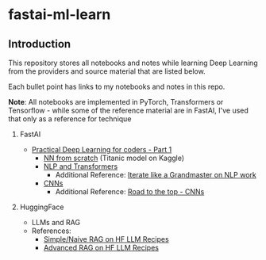 # fastai-ml-learn

## Introduction

This repository stores all notebooks and notes while learning Deep Learning from the providers and source material that are listed below.

Each bullet point has links to my notebooks and notes in this repo.

**Note**: All notebooks are implemented in PyTorch, Transformers or Tensorflow - while some of the reference material are in FastAI, I've used that only as a reference for technique

1. FastAI
     * [Practical Deep Learning for coders - Part 1](https://course.fast.ai/)
       * [NN from scratch](https://github.com/kevvo83/fastai-ml-learn/blob/main/Fast.ai%20Lesson%205%20-%20Titanic%20model.ipynb) (Titanic model on Kaggle)
       * [NLP and Transformers](https://github.com/kevvo83/fastai-ml-learn/blob/main/Fast.ai%20Lesson%204%20-%20Natural%20Language%20Processing%20with%20Transformers.ipynb)
         * Additional Reference: [Iterate like a Grandmaster on NLP work](https://www.kaggle.com/code/jhoward/iterate-like-a-grandmaster/#Training)
       * [CNNs](https://github.com/kevvo83/fastai-ml-learn/blob/main/Fast.ai%20-%20Road%20to%20the%20Top%201%2C%202%2C%203%2C%204.ipynb)
         * Additional Reference: [Road to the top - CNNs](https://www.kaggle.com/code/jhoward/first-steps-road-to-the-top-part-1)

2. HuggingFace
      * LLMs and RAG
      * References:
         * [Simple/Naive RAG on HF LLM Recipes](https://huggingface.co/learn/cookbook/en/rag_zephyr_langchain)
         * [Advanced RAG on HF LLM Recipes](https://huggingface.co/learn/cookbook/en/advanced_rag)
